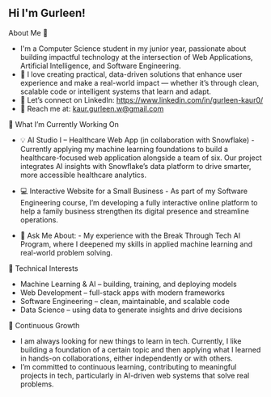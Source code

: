 ## Hi I'm Gurleen!

About Me 👋
- I'm a Computer Science student in my junior year, passionate about building impactful technology at the intersection of Web Applications, Artificial Intelligence, and Software Engineering.
- 🌟 I love creating practical, data-driven solutions that enhance user experience and make a real-world impact — whether it’s through clean, scalable code or intelligent systems that learn and adapt.
- 📍 Let’s connect on LinkedIn: https://www.linkedin.com/in/gurleen-kaur0/
- 📧 Reach me at: kaur.gurleen.w@gmail.com



🚀 What I’m Currently Working On
- 💡 AI Studio I – Healthcare Web App (in collaboration with Snowflake)
      - Currently applying my machine learning foundations to build a healthcare-focused web application alongside a team of six. Our project integrates AI insights with Snowflake’s data platform to drive smarter, more accessible healthcare analytics.
- 💻 Interactive Website for a Small Business
      - As part of my Software Engineering course, I’m developing a fully interactive online platform to help a family business strengthen its digital presence and streamline operations.

- 💬 Ask Me About:
      - My experience with the Break Through Tech AI Program, where I deepened my skills in applied machine learning and real-world problem solving.



🧠 Technical Interests
- Machine Learning & AI – building, training, and deploying models
- Web Development – full-stack apps with modern frameworks
- Software Engineering – clean, maintainable, and scalable code
- Data Science – using data to generate insights and drive decisions


🌱 Continuous Growth
- I am always looking for new things to learn in tech. Currently, I like building a foundation of a certain topic and then applying what I learned in hands-on collaborations, either independently or with others. 
- I’m committed to continuous learning, contributing to meaningful projects in tech, particularly in AI-driven web systems that solve real problems.






<!--
**gurleencodes/gurleencodes** is a ✨ _special_ ✨ repository because its `README.md` (this file) appears on your GitHub profile.

Here are some ideas to get you started:

- 🔭 I’m currently working on AI studio. 
- 🌱 I’m currently learning machine learning foundations!
- 👯 I’m looking to collaborate on open source projects with AI or machine learning models!
- 💬 Ask me about my experience with Break Through Tech AI!
- 📫 How to reach me: 
-->




